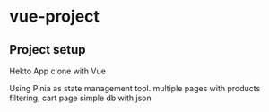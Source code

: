 # vue-project

## Project setup

Hekto App clone with Vue

Using Pinia as state management tool.
multiple pages with products filtering, cart page
simple db with json
